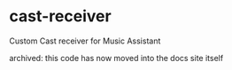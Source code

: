 # cast-receiver
Custom Cast receiver for Music Assistant


archived: this code has now moved into the docs site itself
